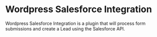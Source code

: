 # Wordpress Salesforce Integration

Wordpress Salesforce Integration is a plugin that will process form submissions and create a Lead using the Salesforce API.
